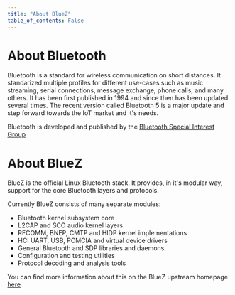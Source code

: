 ```yaml
---
title: "About BlueZ"
table_of_contents: False
---
```


# About Bluetooth

Bluetooth is a standard for wireless communication on short distances. It
standarized multiple profiles for different use-cases such as music streaming,
serial connections, message exchange, phone calls, and many others. It has been
first published in 1994 and since then has been updated several times. The
recent version called Bluetooth 5 is a major update and step forward towards
the IoT market and it's needs.

Bluetooth is developed and published by the [Bluetooth Special Interest
Group](http://www.bluetooth.com/)

# About BlueZ

BlueZ is the official Linux Bluetooth stack. It provides, in it's modular way,
support for the core Bluetooth layers and protocols.

Currently BlueZ consists of many separate modules:

* Bluetooth kernel subsystem core
* L2CAP and SCO audio kernel layers
* RFCOMM, BNEP, CMTP and HIDP kernel implementations
* HCI UART, USB, PCMCIA and virtual device drivers
* General Bluetooth and SDP libraries and daemons
* Configuration and testing utilities
* Protocol decoding and analysis tools

You can find more information about this on the BlueZ upstream homepage
[here](http://www.bluez.org/)
